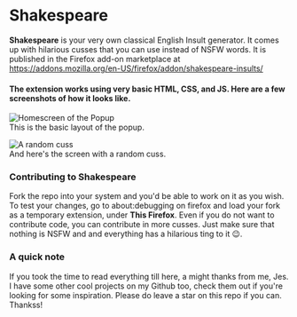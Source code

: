 # Shakespeare 
**Shakespeare** is your very own classical English Insult generator. It comes up with hilarious cusses that you can use instead of NSFW words. 
It is published in the Firefox add-on marketplace at https://addons.mozilla.org/en-US/firefox/addon/shakespeare-insults/

#### The extension works using very basic HTML, CSS, and JS. Here are a few screenshots of how it looks like.  

![Homescreen of the Popup](https://i.imgur.com/VEhR0gA.png)  
This is the basic layout of the popup.  

![A random cuss](https://i.imgur.com/oghrFme.png)  
And here's the screen with a random cuss.

### Contributing to Shakespeare
Fork the repo into your system and you'd be able to work on it as you wish. To test your changes, go to about:debugging on firefox and load your fork as a temporary extension, under **This Firefox**.
Even if you do not want to contribute code, you can contribute in more cusses. Just make sure that nothing is NSFW and and everything has a hilarious ting to it 😉.

### A quick note 
If you took the time to read everything till here, a might thanks from me, Jes. I have some other cool projects on my Github too, check them out if you're looking for some inspiration. Please do leave a star on this repo if you can. Thankss!
